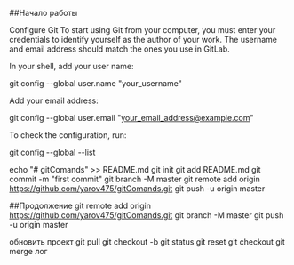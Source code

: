 
##Начало работы


Configure Git
To start using Git from your computer, you must enter your credentials to identify yourself as the author of your work. The username and email address should match the ones you use in GitLab.

In your shell, add your user name:

git config --global user.name "your_username"

Add your email address:

git config --global user.email "your_email_address@example.com"

To check the configuration, run:

git config --global --list




echo "# gitComands" >> README.md
git init
git add README.md
git commit -m "first commit"
git branch -M master
git remote add origin https://github.com/yarov475/gitComands.git
git push -u origin master


##Продолжение
git remote add origin https://github.com/yarov475/gitComands.git
git branch -M master
git push -u origin master

обновить проект
git pull <REMOTE> <name-of-branch>
git checkout -b <name-of-branch>
git status
git reset
git checkout <default-branch>
git merge <feature-branch>
лог
